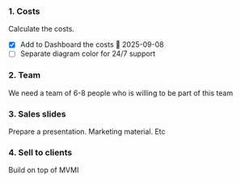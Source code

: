 
### 1. Costs
Calculate the costs.
- [x] Add to Dashboard the costs 📅 2025-09-08
- [ ] Separate diagram color for 24/7 support
### 2. Team
We need a team of 6-8 people who is willing to be part of this team
### 3. Sales slides
Prepare a presentation. Marketing material. Etc
### 4. Sell to clients
Build on top of MVMI

